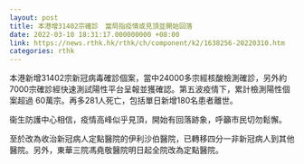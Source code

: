 ```yaml
---
layout: post
title: 本港增31402宗確診　當局指疫情或見頂並開始回落
date: 2022-03-10 18:31:17.000000000 +08:00
link: https://news.rthk.hk/rthk/ch/component/k2/1638256-20220310.htm
categories: rthk
---
```


本港新增31402宗新冠病毒確診個案，當中24000多宗經核酸檢測確診，另外約7000宗確診經快速測試陽性平台呈報並獲確認。第五波疫情下，累計檢測陽性個案超過 60萬宗。再多281人死亡，包括單日新增180名患者離世。

衞生防護中心相信，疫情高峰似乎見頂，開始有回落跡象，呼籲市民切勿鬆懈。

至於改為收治新冠病人定點醫院的伊利沙伯醫院，已轉移四分一非新冠病人到其他醫院。另外，東華三院馮堯敬醫院明日起全院改為定點醫院。
